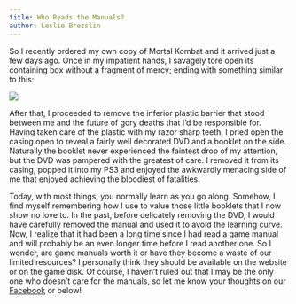 ```yaml
---
title: Who Reads the Manuals?
author: Leslie Brezslin
---
```

So I recently ordered my own copy of Mortal Kombat and it arrived just a few days ago. Once in my impatient hands, I savagely tore open its containing box without a fragment of mercy; ending with something similar to this:

 [ ![](/uploads/2011/07/wool_box1-150x150.jpg) ](/uploads/2011/07/wool_box1.jpg)

 After that, I proceeded to remove the inferior plastic barrier that stood between me and the future of gory deaths that I’d be responsible for. Having taken care of the plastic with my razor sharp teeth, I pried open the casing open to reveal a fairly well decorated DVD and a booklet on the side. Naturally the booklet never experienced the faintest drop of my attention, but the DVD was pampered with the greatest of care. I removed it from its casing, popped it into my PS3 and enjoyed the awkwardly menacing side of me that enjoyed achieving the bloodiest of fatalities.

 Today, with most things, you normally learn as you go along. Somehow, I find myself remembering how I use to value those little booklets that I now show no love to. In the past, before delicately removing the DVD, I would have carefully removed the manual and used it to avoid the learning curve. Now, I realize that it had been a long time since I had read a game manual and will probably be an even longer time before I read another one. So I wonder, are game manuals worth it or have they become a waste of our limited resources? I personally think they should be available on the website or on the game disk. Of course, I haven’t ruled out that I may be the only one who doesn’t care for the manuals, so let me know your thoughts on our [Facebook](http://www.facebook.com/agoragames) or below!
